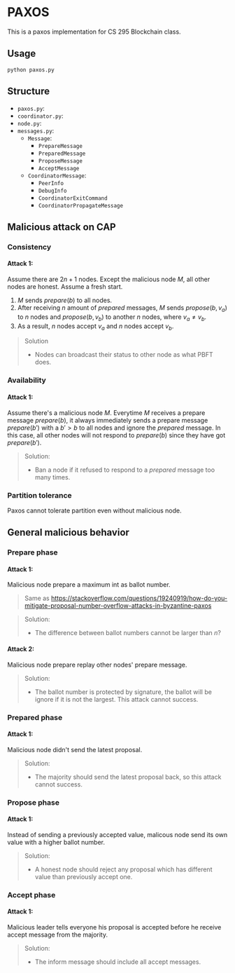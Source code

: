 # PAXOS

This is a paxos implementation for CS 295 Blockchain class.

## Usage

```
python paxos.py
```

## Structure


* `paxos.py`:
* `coordinator.py`:
* `node.py`:
* `messages.py`:
  * `Message`:
    * `PrepareMessage`
    * `PreparedMessage`
    * `ProposeMessage`
    * `AcceptMessage`
  * `CoordinatorMessage`:
    * `PeerInfo`
    * `DebugInfo`
    * `CoordinatorExitCommand`
    * `CoordinatorPropagateMessage`

## Malicious attack on CAP

### **C**onsistency
#### Attack 1:

Assume there are $2n + 1$ nodes. Except the malicious node $M$, all other nodes are honest. Assume a fresh start.

  1. $M$ sends $prepare(b)$ to all nodes.
  2. After receiving $n$ amount of $prepared$ messages, $M$ sends $propose(b, v_a)$ to $n$ nodes and $propose(b, v_b)$ to another $n$ nodes, where $v_a \neq v_b$.
  3. As a result, $n$ nodes accept $v_a$ and $n$ nodes accept $v_b$.

> Solution
> * Nodes can broadcast their status to other node as what PBFT does.



### **A**vailability
#### Attack 1:

Assume there's a malicious node $M$. Everytime $M$ receives a prepare message $prepare(b)$, it always immediately sends a prepare message $prepare(b')$ with a $b' > b$ to all nodes and ignore the $prepared$ message. In this case, all other nodes will not respond to $prepare(b)$ since they have got $prepare(b')$.

> Solution:
> * Ban a node if it refused to respond to a $prepared$ message too many times.

### **P**artition tolerance

Paxos cannot tolerate partition even without malicious node.


## General malicious behavior

### Prepare phase

#### Attack 1:

Malicious node prepare a maximum int as ballot number.

> Same as https://stackoverflow.com/questions/19240919/how-do-you-mitigate-proposal-number-overflow-attacks-in-byzantine-paxos

> Solution:
> * The difference between ballot numbers cannot be larger than $n$?

#### Attack 2:

Malicious node prepare replay other nodes' prepare message.

> Solution:
> * The ballot number is protected by signature, the ballot will be ignore if it is not the largest. This attack cannot success.

### Prepared phase

#### Attack 1:

Malicious node didn't send the latest proposal.

> Solution:
> * The majority should send the latest proposal back, so this attack cannot success.

### Propose phase

#### Attack 1:

Instead of sending a previously accepted value, malicous node send its own value with a higher ballot number.

> Solution:
> * A honest node should reject any proposal which has different value than previously accept one.

### Accept phase

#### Attack 1:

Malicious leader tells everyone his proposal is accepted  before he receive accept message from the majority.

> Solution:
> * The inform message should include all accept messages.


